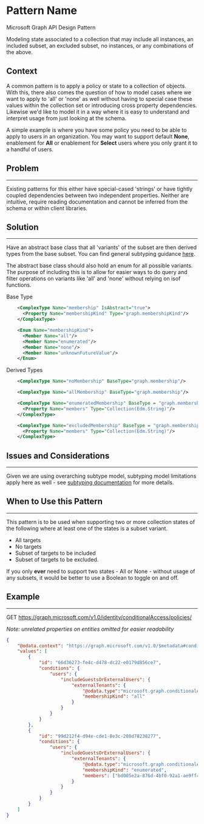# Pattern Name

Microsoft Graph API Design Pattern



Modeling state associated to a collection that may include all instances, an included subset, an excluded subset, no instances, or any combinations of the above.

## Context

A common pattern is to apply a policy or state to a collection of objects. With this, there also comes the question of how to model cases where we want to apply to 'all' or 'none' as well without having to special case these values within the collection set or introducing cross property dependencies. Likewise we'd like to model it in a way where it is easy to understand and interpret usage from just looking at the schema.

A simple example is where you have some policy you need to be able to apply to users in an organization. You may want to support default **None**, enablement for **All** or enablement for **Select** users where you only grant it to a handful of users.

## Problem
--------

Existing patterns for this either have special-cased 'strings' or have tightly coupled dependencies between two independent properties. Neither are intuitive, require reading documentation and cannot be inferred from the schema or within client libraries.

## Solution
--------

Have an abstract base class that all 'variants' of the subset are then derived types from the base subset. You can find general subtyping guidance [here](https://github.com/microsoft/api-guidelines/blob/op-graphPatterns/graph/Modelling%20with%20Subtypes%20Pattern.md).

The abstract base class should also hold an enum for all possible variants. The purpose of including this is to allow for easier ways to do query and filter operations on variants like 'all' and 'none' without relying on isof functions.

Base Type
```xml
    <ComplexType Name="membership" IsAbstract="true">
      <Property Name="membershipKind" Type="graph.membershipKind"/>
    </ComplexType>

    <Enum Name="membershipKind">
      <Member Name="all"/>
      <Member Name="enumerated"/>
      <Member Name="none"/>
      <Member Name="unknownFutureValue"/>
    </Enum>
```

Derived Types
```xml
    <ComplexType Name="noMembership" BaseType="graph.membership"/>

    <ComplexType Name="allMembership" BaseType="graph.membership"/>

    <ComplexType Name="enumeratedMembership" BaseType = "graph.membership">
      <Property Name="members" Type="Collection(Edm.String)"/>
    </ComplexType>

    <ComplexType Name="excludedMembership" BaseType = "graph.membership">
      <Property Name="members" Type="Collection(Edm.String)"/>
    </ComplexType>
```

## Issues and Considerations
-------------------------

Given we are using overarching subtype model, subtyping model limitations apply here as well - see [subtyping documentation](https://github.com/microsoft/api-guidelines/blob/op-graphPatterns/graph/Modelling%20with%20Subtypes%20Pattern.md) for more details.
 

## When to Use this Pattern
------------------------

This pattern is to be used when supporting two or more collection states of the following where at least one of the states is a subset variant.
- All targets
- No targets
- Subset of targets to be included
- Subset of targets to be excluded.

If you only **ever** need to support two states - All or None - without usage of any subsets, it would be better to use a Boolean to toggle on and off.

## Example
-------

GET https://graph.microsoft.com/v1.0/identity/conditionalAccess/policies/

_Note: unrelated properties on entities omitted for easier readability_

```json
{
    "@odata.context": "https://graph.microsoft.com/v1.0/$metadata#conditionalAccessPolicy",
    "values": [
        {
            "id": "66d36273-fe4c-d478-dc22-e0179d856ce7",
            "conditions": {
                "users": {
                    "includeGuestsOrExternalUsers": {
                        "externalTenants": {
                            "@odata.type":"microsoft.graph.conditionalAccessAllExternalTenants",
                            "membershipKind": "all"
                        }
                    }
                }
            }
        },
        {
            "id": "99d212f4-d94e-cde1-8e3c-208d78238277",
            "conditions": {
                "users": {
                    "includeGuestsOrExternalUsers": {
                        "externalTenants": {
                            "@odata.type":"microsoft.graph.conditionalAccessEnumeratedExternalTenants",
                            "membershipKind": "enumerated",
                            "members": ["bd005e2a-876d-4bf0-92a1-ae9ff4276d54"]
                        }
                    }
                }
            }
        }
    ]
}
```
